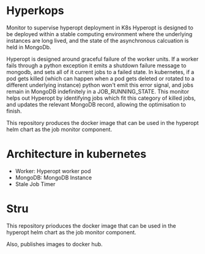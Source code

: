 # Hyperkops
Monitor to supervise hyperopt deployment in K8s
Hyperopt is designed to be deployed within a stable computing environment where the underlying instances
are long lived, and the state of the asynchronous calcuation is held in MongoDb.

Hyperopt is designed around graceful failure of the worker units. If a worker fails
through a python exception it emits a shutdown failure message to mongodb, and sets all of it current jobs to a
failed state. In kubernetes, if a pod gets killed (which can happen when a pod
gets deleted or rotated to a different underlying instance) python won't emit this error signal,
and jobs remain in MongoDB indefinitely in a JOB_RUNNING_STATE. This monitor helps out Hyperopt by identifying jobs which 
fit this category of killed jobs, and updates the relevant MongoDB record, allowing the optimisation to finish.  

This repository produces the docker image that can be used in the hyperopt helm chart as the job monitor component.

# Architecture in kubernetes

* Worker: Hyperopt worker pod
* MongoDB: MongoDB Instance
* Stale Job Timer


# Stru

This repository prioduces the docker image that can be used in the hyperopt helm chart as the job monitor component.

Also, publishes images to docker hub.
